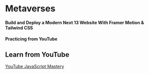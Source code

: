 # Metaverses

#### Build and Deploy a Modern Next 13 Website With Framer Motion & Tailwind CSS

#### Practicing  from YouTube
## Learn from YouTube 
[YouTube JavaScript Mastery
](https://www.youtube.com/@javascriptmastery)